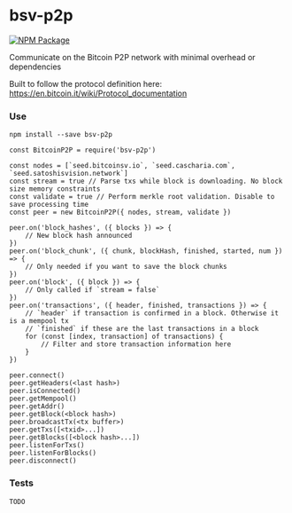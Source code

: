 # bsv-p2p

[![NPM Package](https://img.shields.io/npm/v/bsv-p2p.svg?style=flat-square)](https://www.npmjs.org/package/bsv-p2p)

Communicate on the Bitcoin P2P network with minimal overhead or dependencies

Built to follow the protocol definition here: <https://en.bitcoin.it/wiki/Protocol_documentation>

### Use

`npm install --save bsv-p2p`

```
const BitcoinP2P = require('bsv-p2p')

const nodes = [`seed.bitcoinsv.io`, `seed.cascharia.com`, `seed.satoshisvision.network`]
const stream = true // Parse txs while block is downloading. No block size memory constraints
const validate = true // Perform merkle root validation. Disable to save processing time
const peer = new BitcoinP2P({ nodes, stream, validate })

peer.on('block_hashes', ({ blocks }) => {
    // New block hash announced
})
peer.on('block_chunk', ({ chunk, blockHash, finished, started, num }) => {
    // Only needed if you want to save the block chunks
})
peer.on('block', ({ block }) => {
    // Only called if `stream = false`
})
peer.on('transactions', ({ header, finished, transactions }) => {
    // `header` if transaction is confirmed in a block. Otherwise it is a mempool tx
    // `finished` if these are the last transactions in a block
    for (const [index, transaction] of transactions) {
        // Filter and store transaction information here
    }
})

peer.connect()
peer.getHeaders(<last hash>)
peer.isConnected()
peer.getMempool()
peer.getAddr()
peer.getBlock(<block hash>)
peer.broadcastTx(<tx buffer>)
peer.getTxs([<txid>...])
peer.getBlocks([<block hash>...])
peer.listenForTxs()
peer.listenForBlocks()
peer.disconnect()
```

### Tests

`TODO`
